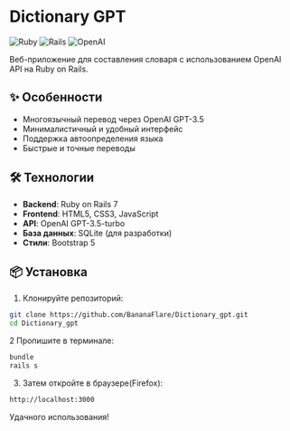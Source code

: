 # Dictionary GPT

![Ruby](https://img.shields.io/badge/Ruby-3.x-red)
![Rails](https://img.shields.io/badge/Rails-7.x-red)
![OpenAI](https://img.shields.io/badge/OpenAI-GPT_3.5-blue)

Веб-приложение для составления словаря с  использованием OpenAI API на Ruby on Rails.



## ✨ Особенности

- Многоязычный перевод через OpenAI GPT-3.5
- Минималистичный и удобный интерфейс
- Поддержка автоопределения языка
- Быстрые и точные переводы

## 🛠 Технологии

- **Backend**: Ruby on Rails 7
- **Frontend**: HTML5, CSS3, JavaScript
- **API**: OpenAI GPT-3.5-turbo
- **База данных**: SQLite (для разработки)
- **Стили**: Bootstrap 5

## 📦 Установка

1. Клонируйте репозиторий:
```bash
git clone https://github.com/BananaFlare/Dictionary_gpt.git
cd Dictionary_gpt
```


2 Пропишите в терминале:
```bash
bundle 
rails s
```



3. Затем откройте в браузере(Firefox):
```bash
http://localhost:3000
```

Удачного использования!
